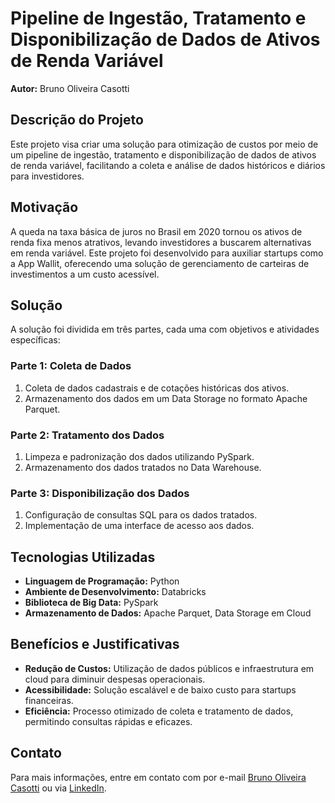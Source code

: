 # Pipeline de Ingestão, Tratamento e Disponibilização de Dados de Ativos de Renda Variável

**Autor:** Bruno Oliveira Casotti 

## Descrição do Projeto

Este projeto visa criar uma solução para otimização de custos por meio de um pipeline de ingestão, tratamento e disponibilização de dados de ativos de renda variável, facilitando a coleta e análise de dados históricos e diários para investidores.

## Motivação

A queda na taxa básica de juros no Brasil em 2020 tornou os ativos de renda fixa menos atrativos, levando investidores a buscarem alternativas em renda variável. Este projeto foi desenvolvido para auxiliar startups como a App Wallit, oferecendo uma solução de gerenciamento de carteiras de investimentos a um custo acessível.

## Solução

A solução foi dividida em três partes, cada uma com objetivos e atividades específicas:

### Parte 1: Coleta de Dados

1. Coleta de dados cadastrais e de cotações históricas dos ativos.
2. Armazenamento dos dados em um Data Storage no formato Apache Parquet.

### Parte 2: Tratamento dos Dados

1. Limpeza e padronização dos dados utilizando PySpark.
2. Armazenamento dos dados tratados no Data Warehouse.

### Parte 3: Disponibilização dos Dados

1. Configuração de consultas SQL para os dados tratados.
2. Implementação de uma interface de acesso aos dados.

## Tecnologias Utilizadas

- **Linguagem de Programação:** Python
- **Ambiente de Desenvolvimento:** Databricks
- **Biblioteca de Big Data:** PySpark
- **Armazenamento de Dados:** Apache Parquet, Data Storage em Cloud

## Benefícios e Justificativas

- **Redução de Custos:** Utilização de dados públicos e infraestrutura em cloud para diminuir despesas operacionais.
- **Acessibilidade:** Solução escalável e de baixo custo para startups financeiras.
- **Eficiência:** Processo otimizado de coleta e tratamento de dados, permitindo consultas rápidas e eficazes.

## Contato

Para mais informações, entre em contato com por e-mail [Bruno Oliveira Casotti](mailto:bruno.casotti@live.com) ou via [LinkedIn](https://www.linkedin.com/in/seu-perfil/).
